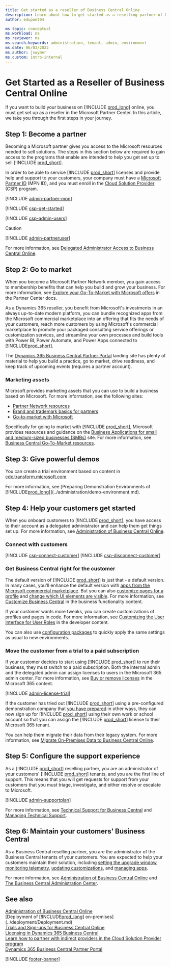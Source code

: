 ```yaml
---
title: Get started as a reseller of Business Central Online
description: Learn about how to get started as a reselling partner of Dynamics 365 Business Central online, how to become a partner, and how to onboard customers.  
author: edupont04

ms.topic: conceptual
ms.workload: na
ms.reviewer: na
ms.search.keywords: administration, tenant, admin, environment
ms.date: 06/03/2022
ms.author: jswymer
ms.custom: intro-internal
---
```


# Get Started as a Reseller of Business Central Online

If you want to build your business on [!INCLUDE [prod_long](../developer/includes/prod_long.md)] online, you must get set up as a reseller in the Microsoft Partner Center. In this article, we take you through the first steps in your journey.  

## Step 1: Become a partner

Becoming a Microsoft partner gives you access to the Microsoft resources needed to sell solutions. The steps in this section below are required to gain access to the programs that enable are intended to help you get set up to sell [!INCLUDE [prod_short](../includes/prod_short.md)].

In order to be able to service [!INCLUDE [prod_short](../includes/prod_short.md)] licenses and provide help and support to your customers, your company must have a [Microsoft Partner ID](/partner-center/mpn-overview) (MPN ID), and you must enroll in the [Cloud Solution Provider](/partner-center/csp-overview) (CSP) program.

[!INCLUDE [admin-partner-mpn](../developer/includes/admin-partner-mpn.md)]

[!INCLUDE [csp-get-started](../developer/includes/csp-get-started.md)]

[!INCLUDE [csp-admin-users](../developer/includes/csp-admin-users.md)]

> [!CAUTION]
> [!INCLUDE [admin-partneruser](../developer/includes/admin-partneruser.md)]

For more information, see [Delegated Administrator Access to Business Central Online](delegated-admin.md).  

## Step 2: Go to market

When you become a Microsoft Partner Network member, you gain access to membership benefits that can help you build and grow your business. For more information, see [Explore your Go-To-Market with Microsoft offers](/partner-center/mpn-learn-about-go-to-market-benefits) in the Partner Center docs.  

As a Dynamics 365 reseller, you benefit from Microsoft's investments in an always up-to-date modern platform, you can bundle recognized apps from the Microsoft commercial marketplace into an offering that fits the needs of your customers, reach more customers by using Microsoft's commercial marketplace to promote your packaged consulting service offerings or customization services, and streamline your own processes and build tools with Power BI, Power Automate, and Power Apps connected to [!INCLUDE[prod_short](../includes/prod_short.md)].  

The [Dynamics 365 Business Central Partner Portal](https://dynamicspartners.transform.microsoft.com/products/dynamics-365-business-central) landing site has plenty of material to help you build a practice, go to market, drive readiness, and keep track of upcoming events (requires a partner account).  

### Marketing assets

Microsoft provides marketing assets that you can use to build a business based on Microsoft. For more information, see the following sites:

* [Partner Network resources](https://partner.microsoft.com/asset#/?type=marketing-campaigns&area=mrkt)  
* [Brand and trademark basics for partners](https://partner.microsoft.com/marketing/branding)  
* [Go-to-market with Microsoft](https://partner.microsoft.com/solutions/go-to-market)  

Specifically for going to market with [!INCLUDE [prod_short](../developer/includes/prod_short.md)], Microsoft provides resources and guidance on the [Business Applications for small and medium-sized businesses (SMBs)](https://partner.microsoft.com/solutions/business-applications/smb) site. For more information, see [Business Central Go-To-Market resources](https://partner.microsoft.com/asset/collection/business-central-go-to-market-resources#/).  

## Step 3: Give powerful demos

You can create a trial environment based on content in [cdx.transform.microsoft.com](https://cdx.transform.microsoft.com/).  

For more information, see [Preparing Demonstration Environments of [!INCLUDE[prod_long](../developer/includes/prod_long.md)]](../administration/demo-environment.md).  

## Step 4: Help your customers get started

When you onboard customers to [!INCLUDE [prod_short](../developer/includes/prod_short.md)], you have access to their account as a delegated administrator and can help them get things set up. For more information, see [Administration of Business Central Online](tenant-administration.md).  

### Connect with customers

[!INCLUDE [csp-connect-customer](../developer/includes/csp-connect-customer.md)]
[!INCLUDE [csp-disconnect-customer](../developer/includes/csp-disconnect-customer.md)]

### Get Business Central right for the customer

The default version of [!INCLUDE [prod_short](../developer/includes/prod_short.md)] is just that - a default version. In many cases, you'll enhance the default version with [apps from the Microsoft commercial marketplace](/dynamics365/business-central/ui-extensions). But you can also [customize pages for a profile](/dynamics365/business-central/ui-personalization-manage) and [change which UI elements are visible](/dynamics365/business-central/ui-experiences). For more information, see [Customize Business Central](/dynamics365/business-central/ui-customizing-overview) in the business functionality content.  

If your customer wants more tweaks, you can create customizations of profiles and pages in code. For more information, see [Customizing the User Interface for User Roles](../developer/devenv-role-customization.md) in the developer content.  

You can also use [configuration packages](set-up-standard-company-configuration-packages.md) to quickly apply the same settings as usual to new environments.

### Move the customer from a trial to a paid subscription

If your customer decides to start using [!INCLUDE [prod_short](../includes/prod_short.md)] to run their business, they must switch to a paid subscription. Both the internal admin and the delegated admin can assign licenses to users in the Microsoft 365 admin center. For more information, see [Buy or remove licenses](/microsoft-365/commerce/licenses/buy-licenses?view=o365-worldwide&preserve-view=true) in the Microsoft 365 content.  

[!INCLUDE [admin-license-trial](../includes/admin-license-trial.md)]

If the customer has tried out [!INCLUDE [prod_short](../includes/prod_short.md)] using a pre-configured demonstration company that [you have prepared](demo-environment.md) in other ways, they can now sign up for [!INCLUDE [prod_short](../includes/prod_short.md)] using their own work or school account so that you can assign the [!INCLUDE [prod_short](../includes/prod_short.md)] license to their Microsoft 365 tenant.  

You can help them migrate their data from their legacy system. For more information, see [Migrate On-Premises Data to Business Central Online](migrate-data.md).

## Step 5: Configure the support experience

As a [!INCLUDE [prod_short](../includes/prod_short.md)] reselling partner, you are an administrator of your customers' [!INCLUDE [prod_short](../includes/prod_short.md)] tenants, and you are the first line of support. This means that you will get requests for support from your customers that you must triage, investigate, and either resolve or escalate to Microsoft.  

[!INCLUDE [admin-supportplan](../includes/admin-supportplan.md)]

For more information, see [Technical Support for Business Central](../technical-support.md) and [Managing Technical Support](manage-technical-support.md).  

## Step 6: Maintain your customers' Business Central

As a Business Central reselling partner, you are the administrator of the Business Central tenants of your customers. You are expected to help your customers maintain their solution, including [setting the upgrade window](tenant-admin-center-update-management.md#set-the-update-window-for-each-environment), [monitoring telemetry](tenant-admin-center-telemetry.md), [updating customizations](../developer/app-maintain.md), and [managing apps](tenant-admin-center-manage-apps.md).  

For more information, see [Administration of Business Central Online](tenant-administration.md) and [The Business Central Administration Center](tenant-admin-center.md).  

## See also

[Administration of Business Central Online](tenant-administration.md)  
[Deployment of [!INCLUDE[prod_long](../developer/includes/prod_long.md)] on-premises](../deployment/Deployment.md)  
[Trials and Sign-ups for Business Central Online](../deployment/customer-signup.md)  
[Licensing in Dynamics 365 Business Central](../deployment/licensing.md)  
[Learn how to partner with indirect providers in the Cloud Solution Provider program](/partner-center/indirect-reseller-tasks-in-partner-center)  
[Dynamics 365 Business Central Partner Portal](https://dynamicspartners.transform.microsoft.com/products/dynamics-365-business-central)  

[!INCLUDE [footer-banner](../includes/footer-banner.md)]
